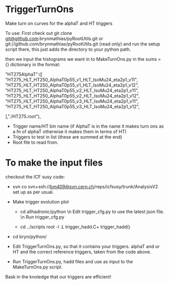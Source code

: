 TriggerTurnOns
==============

Make turn on curves for the alphaT and HT triggers

To use:
First check out
git clone git@github.com:brynmathias/pyRootUtils.git or git://github.com/brynmathias/pyRootUtils.git (read only)
and run the setup script there, this just adds the directory to your python path.

then we input the histograms we want in to MakeTurnOns.py in the sums = {} dictionary
in the format:


"HT275AlphaT":([
  "HT275_HLT_HT250_AlphaT0p55_v1_HLT_IsoMu24_eta2p1_v11",
  "HT275_HLT_HT250_AlphaT0p55_v1_HLT_IsoMu24_eta2p1_v12",
  "HT275_HLT_HT250_AlphaT0p55_v2_HLT_IsoMu24_eta2p1_v11",
  "HT275_HLT_HT250_AlphaT0p55_v2_HLT_IsoMu24_eta2p1_v12",
  "HT275_HLT_HT250_AlphaT0p55_v3_HLT_IsoMu24_eta2p1_v11",
  "HT275_HLT_HT250_AlphaT0p55_v3_HLT_IsoMu24_eta2p1_v12",
  
],"./HT275.root"),

- Trigger name/HT bin name (if AlphaT is in the name it makes turn ons as a fn of alphaT otherwise it makes them in terms of HT)
- Triggers to test in list (these are summed at the end)
- Root file to read from.


To make the input files
=======================

checkout the ICF susy code:
- svn co svn+ssh://bm409@svn.cern.ch/reps/icfsusy/trunk/AnalysisV2
set up as per usual.
- Make trigger evolution plot
  - cd allhadronic/python \n
    Edit trigger_cfg.py to use the latest json file. \n
    Run trigger_cfg.py
    
  - cd ../scripts
    root -l
    .L trigger_hadd.C+
    trigger_hadd()
    
 


- cd bryn/python/

- Edit TriggerTurnOns.py, so that it contains your triggers. alphaT and or HT and the correct reference triggers, taken from the code above.

- Run TriggerTurnOns.py, hadd files and use as input to the MakeTurnOns.py script.

Bask in the knoledge that our triggers are efficient!